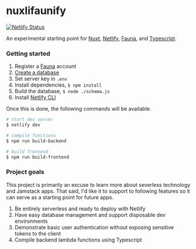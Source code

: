 # nuxlifaunify

[![Netlify Status](https://api.netlify.com/api/v1/badges/1f179ae9-7f19-4498-a9fc-853927994842/deploy-status)](https://nuxlifaunify.netlify.app/)

An experimental starting point for [Nuxt](https://nuxtjs.org/), [Netlify](https://www.netlify.com/), [Fauna](https://fauna.com/), and [Typescript](https://www.typescriptlang.org/).

### Getting started

1. Register a [Fauna](https://fauna.com/) account
2. [Create a database](https://docs.fauna.com/fauna/current/start/cloud#create-db)
3. Set server key in `.env`
4. Install dependencies, `$ npm install`
5. Build the database, `$ node ./schema.js`
6. Install [Netlify CLI](https://docs.netlify.com/cli/get-started/#installation)

Once this is done, the following commands will be available.

```bash
# start dev server
$ netlify dev

# compile functions
$ npm run build-backend

# build frontend
$ npm run build-frontend
```

### Project goals

This project is primarily an excuse to learn more about severless technology and Jamstack apps. That said, I'd like it to support to following features so it can serve as a starting point for future apps.

1. Be entirely serverless and ready to deploy with Netlify
2. Have easy database management and support disposable dev environments
3. Demonstrate basic user authentication without exposing sensitive tokens to the client
4. Compile backend lambda functions using Typescript
